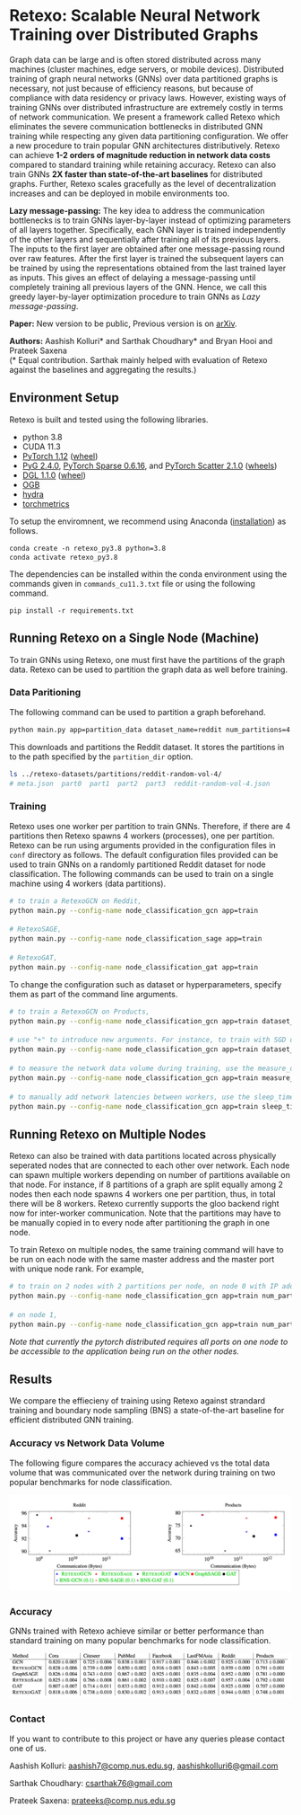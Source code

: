 # Retexo: Scalable Neural Network Training over Distributed Graphs

Graph data can be large and is often stored distributed across many machines (cluster machines, edge servers, or mobile devices). Distributed training of graph neural networks (GNNs) over data partitioned graphs is necessary, not just because of efficiency reasons, but because of compliance with data residency or privacy laws. However, existing ways of training GNNs over distributed infrastructure are extremely costly in terms of network communication. We present a framework called Retexo which eliminates the severe communication bottlenecks in distributed GNN training while respecting any given data partitioning configuration. We offer a new procedure to train popular GNN architectures distributively. Retexo can achieve **1-2 orders of magnitude reduction in network data costs** compared to standard training while retaining accuracy. Retexo can also train GNNs **2X faster than state-of-the-art baselines** for distributed graphs. Further, Retexo scales gracefully as the level of decentralization increases and can be deployed in mobile environments too.

**Lazy message-passing:** The key idea to address the communication bottlenecks is to train GNNs layer-by-layer instead of optimizing parameters of all layers together. Specifically, each GNN layer is trained independently of the other layers and sequentially after training all of its previous layers. The inputs to the first layer are obtained after one message-passing round over raw features. After the first layer is trained the subsequent layers can be trained by using the representations obtained from the last trained layer as inputs. This gives an effect of delaying a message-passing until completely training all previous layers of the GNN. Hence, we call this greedy layer-by-layer optimization procedure to train GNNs as *Lazy message-passing*. 

**Paper:** New version to be public, Previous version is on [arXiv](https://arxiv.org/abs/2302.13053).

**Authors:** Aashish Kolluri* and Sarthak Choudhary* and Bryan Hooi and Prateek Saxena\
(* Equal contribution. Sarthak mainly helped with evaluation of Retexo against the baselines and aggregating the results.)

## Environment Setup
Retexo is built and tested using the following libraries.

 - python 3.8
 - CUDA 11.3
 - [PyTorch 1.12](https://github.com/pytorch/pytorch) ([wheel](https://download.pytorch.org/whl/cu113))
 - [PyG 2.4.0](https://pytorch-geometric.readthedocs.io/en/latest/), [PyTorch Sparse 0.6.16](https://github.com/rusty1s/pytorch_sparse), and [PyTorch Scatter 2.1.0](https://github.com/rusty1s/pytorch_scatter) ([wheels](https://data.pyg.org/whl/torch-1.12.1%2Bcu113.html))
 - [DGL 1.1.0](https://github.com/dmlc/dgl) ([wheel](https://data.dgl.ai/wheels/cu113/repo.html))
 - [OGB](https://github.com/snap-stanford/ogb)
 - [hydra](https://github.com/facebookresearch/hydra)
 - [torchmetrics](https://github.com/Lightning-AI/torchmetrics)

To setup the enviromnent, we recommend using Anaconda ([installation](https://www.anaconda.com/download)) as follows.

```
conda create -n retexo_py3.8 python=3.8
conda activate retexo_py3.8
```

The dependencies can be installed within the conda environment using the commands given in ```commands_cu11.3.txt``` file or using the following command.

```
pip install -r requirements.txt
```

## Running Retexo on a Single Node (Machine)

To train GNNs using Retexo, one must first have the partitions of the graph data. Retexo can be used to partition the graph data as well before training.

### Data Paritioning
The following command can be used to partition a graph beforehand.

```bash
python main.py app=partition_data dataset_name=reddit num_partitions=4
```

This downloads and partitions the Reddit dataset. It stores the partitions in to the path specified by the ```partition_dir``` option.
```bash
ls ../retexo-datasets/partitions/reddit-random-vol-4/
# meta.json  part0  part1  part2  part3  reddit-random-vol-4.json
```

### Training
Retexo uses one worker per partition to train GNNs. Therefore, if there are 4 partitions then Retexo spawns 4 workers (processes), one per partition. Retexo can be run using arguments provided in the configuration files in ```conf``` directory as follows. The default configuration files provided can be used to train GNNs on a randomly partitioned Reddit dataset for node classification. The following commands can be used to train on a single machine using 4 workers (data partitions).

```bash
# to train a RetexoGCN on Reddit,
python main.py --config-name node_classification_gcn app=train

# RetexoSAGE,
python main.py --config-name node_classification_sage app=train

# RetexoGAT,
python main.py --config-name node_classification_gat app=train
```

To change the configuration such as dataset or hyperparameters, specify them as part of the command line arguments.

```bash
# to train a RetexoGCN on Products,
python main.py --config-name node_classification_gcn app=train dataset_name=ogbn-products

# use "+" to introduce new arguments. For instance, to train with SGD optimizer,
python main.py --config-name node_classification_gcn app=train dataset_name=reddit optimizer._target_=torch.optim.SGD +optimizer.momentum=0.9

# to measure the network data volume during training, use the measure_dv option
python main.py --config-name node_classification_gcn app=train measure_dv=true

# to manually add network latencies between workers, use the sleep_time option (in seconds)
python main.py --config-name node_classification_gcn app=train sleep_time 0.1
```

## Running Retexo on Multiple Nodes
Retexo can also be trained with data partitions located across physically seperated nodes that are connected to each other over network. Each node can spawn multiple workers depending on number of partitions available on that node. For instance, if 8 partitions of a graph are split equally among 2 nodes then each node spawns 4 workers one per partition, thus, in total there will be 8 workers. Retexo currently supports the gloo backend right now for inter-worker communication. Note that the partitions may have to be manually copied in to every node after partitioning the graph in one node.

To train Retexo on multiple nodes, the same training command will have to be run on each node with the same master address and the master port with unique node rank. For example,

```bash
# to train on 2 nodes with 2 partitions per node, on node 0 with IP address [IP]
python main.py --config-name node_classification_gcn app=train num_partitions=4 parts_per_node=2 node_rank=0 distributed.master_addr=[IP] distributed.master_port=10011

# on node 1,
python main.py --config-name node_classification_gcn app=train num_partitions=4 parts_per_node=2 node_rank=1 distributed.master_addr=[IP] distributed.master_port=10011
```

*Note that currently the pytorch distributed requires all ports on one node to be accessible to the application being run on the other nodes.*

## Results
We compare the effiecieny of training using Retexo against strandard training and boundary node sampling (BNS) a state-of-the-art baseline for efficient distributed GNN training.

### Accuracy vs Network Data Volume
The following figure compares the accuracy achieved vs the total data volume that was communicated over the network during training on two popular benchmarks for node classification.

<img title="a title" alt="Alt text" src="/img/img4.png">

### Accuracy
GNNs trained with Retexo achieve similar or better performance than standard training on many popular benchmarks for node classification.

<img title="a title" alt="Alt text" src="/img/img3.png">

### Contact
If you want to contribute to this project or have any queries please contact one of us.

Aashish Kolluri: aashish7@comp.nus.edu.sg, aashishkolluri6@gmail.com

Sarthak Choudhary: csarthak76@gmail.com

Prateek Saxena: prateeks@comp.nus.edu.sg




